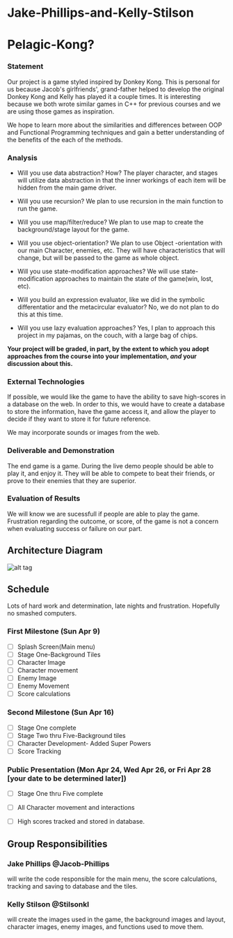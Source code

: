 # Jake-Phillips-and-Kelly-Stilson

# Pelagic-Kong?

### Statement
Our project is a game styled inspired by Donkey Kong. 
This is personal for us because Jacob's girlfriends', grand-father helped to develop the original Donkey Kong 
and Kelly has played it a couple times.
It is interesting because we both wrote similar games in C++ for previous courses and we are using those games as inspiration.

We hope to learn more about the similarities and differences between OOP and Functional Programming techniques and gain a better
understanding of the benefits of the each of the methods.

### Analysis
- Will you use data abstraction? How?
The player character, and stages will utilize data abstraction in that the inner workings of each item will be hidden from the main game driver. 
- Will you use recursion? 
We plan to use recursion in the main function to run the game. 
- Will you use map/filter/reduce?
We plan to use map to create the background/stage layout for the game.
- Will you use object-orientation? 
We plan to use Object -orientation with our main Character, enemies, etc. They will have characteristics that will change, but will be 
passed to the game as whole object. 

- Will you use state-modification approaches? 
We will use state-modification approaches to maintain the state of the game(win, lost, etc).
- Will you build an expression evaluator, like we did in the symbolic differentatior and the metacircular evaluator?
No, we do not plan to do this at this time.
- Will you use lazy evaluation approaches?
Yes, I plan to approach this project in my pajamas, on the couch, with a large bag of chips.


**Your project will be graded, in part, by the extent to which you adopt approaches from the course into your implementation, _and_ your discussion about this.**

### External Technologies
If possible, we would like the game to have the ability to save high-scores in a database on the web.
In order to this, we would have to create a database to store the information, have the game access it, and allow the player
to decide if they want to store it for future reference.

We may incorporate sounds or images from the web.

### Deliverable and Demonstration
The end game is a game.
During the live demo people should be able to play it, and enjoy it. They will be able to compete to beat their friends, or prove 
to their enemies that they are superior.

### Evaluation of Results
We will know we are sucessfull if people are able to play the game.
Frustration regarding the outcome, or score, of the game is not a concern when evaluating success or failure on our part.

## Architecture Diagram
<!-- Embedded image, so it can change if we need it to without having to reload it... --> 
<!-- https://www.gliffy.com/go/share/image/sog6wdsn426669cb6gvi.png?utm_medium=live-embed&utm_source=googleapps --> 
![alt tag](https://www.gliffy.com/go/share/image/sog6wdsn426669cb6gvi.png?utm_medium=live-embed&utm_source=googleapps)

## Schedule
Lots of hard work and determination, late nights and frustration. Hopefully no smashed computers.

### First Milestone (Sun Apr 9)

- [ ]  Splash Screen(Main menu)  
- [ ]  Stage One-Background Tiles  
- [ ]  Character Image  
- [ ]  Character movement  
- [ ]  Enemy Image  
- [ ]  Enemy Movement  
- [ ]  Score calculations  

### Second Milestone (Sun Apr 16)

- [ ]  Stage One complete  
- [ ]  Stage Two thru Five-Background tiles  
- [ ]  Character Development- Added Super Powers  
- [ ]  Score Tracking  

### Public Presentation (Mon Apr 24, Wed Apr 26, or Fri Apr 28 [your date to be determined later])

- [ ]  Stage One thru Five complete  
- [ ]  All Character movement and interactions  
- [ ]  High scores tracked and stored in database.  


## Group Responsibilities

### Jake Phillips @Jacob-Phillips
will write the code responsible for the main menu, the score calculations, tracking and saving to database and the tiles.

### Kelly Stilson @Stilsonkl
will create the images used in the game, the background images and layout, character images, enemy images, and functions used to move them.  

